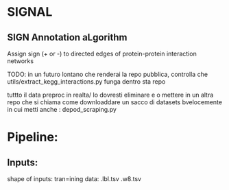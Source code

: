 # SIGNAL
## SIGN Annotation aLgorithm
Assign sign (+ or -) to directed edges of protein-protein interaction networks

TODO: in un futuro lontano che renderai la repo pubblica, controlla che utils/extract_kegg_interactions.py funga dentro sta repo


tuttto il data preproc in realta/ lo dovresti eliminare e  o mettere in un altra repo che si chiama come downloaddare un sacco di datasets bvelocemente
in cui metti anche : depod_scraping.py

# Pipeline:

## Inputs:
  shape of inputs:
  tran=ining data:
  .lbl.tsv
  .w8.tsv
